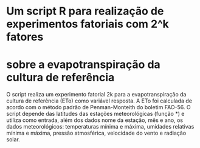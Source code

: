 # Um script R para realização de experimentos fatoriais com 2^k fatores
# sobre a evapotranspiração da cultura de referência

O script realiza um experimento fatorial 2k para a evapotranspiração
da cultura de referência (ETo) como variável resposta. A ETo foi calculada
de acordo com o método padrão de Penman-Monteith do boletim FAO-56.
O script depende das latitudes das estações meteorológicas (função *)
e utiliza como entrada, além dos dados nome da estação, mês e ano, os dados meteorológicos:
temperaturas mínima e máxima, umidades relativas mínima e máxima, pressão atmosférica,
velocidade do vento e radiação solar.
